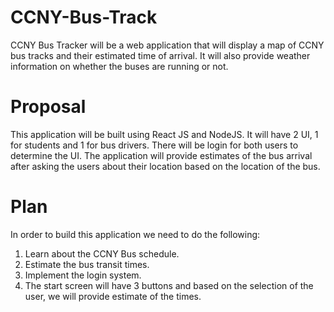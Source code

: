 # CCNY-Bus-Track
CCNY Bus Tracker will be a web application that will display a map of CCNY bus tracks and their estimated time of arrival. It will also provide weather information on whether the buses are running or not.

# Proposal
This application will be built using React JS and NodeJS. It will have 2 UI, 1 for students and 1 for bus drivers. There will be login for both users to determine the UI. The application will provide estimates of the bus arrival after asking the users about their location based on the location of the bus. 

# Plan
In order to build this application we need to do the following:
1) Learn about the CCNY Bus schedule.
2) Estimate the bus transit times.
3) Implement the login system.
4) The start screen will have 3 buttons and based on the selection of the user, we will provide estimate of the times.
